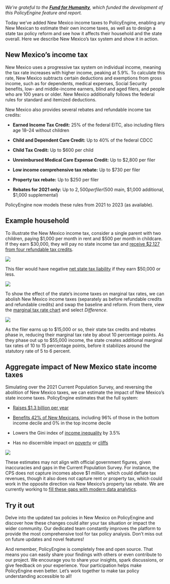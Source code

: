 *We’re grateful to the [**Fund for Humanity**](https://fundforhumanity.org/), which funded the development of this PolicyEngine feature and report.*

Today we’ve added New Mexico income taxes to PolicyEngine, enabling any New Mexican to estimate their own income taxes, as well as to design a state tax policy reform and see how it affects their household and the state overall. Here we describe New Mexico’s tax system and show it in action.

## New Mexico’s income tax

New Mexico uses a progressive tax system on individual income, meaning the tax rate increases with higher income, peaking at 5.9%. To calculate this rate, New Mexico subtracts certain deductions and exemptions from gross income, such as for dependents, medical expenses, Social Security benefits, low- and middle-income earners, blind and aged filers, and people who are 100 years or older. New Mexico additionally follows the federal rules for standard and itemized deductions.

New Mexico also provides several rebates and refundable income tax credits:

* **Earned Income Tax Credit:** 25% of the federal EITC, also including filers age 18–24 without children

* **Child and Dependent Care Credit:** Up to 40% of the federal CDCC

* **Child Tax Credit:** Up to $600 per child

* **Unreimbursed Medical Care Expense Credit:** Up to $2,800 per filer

* **Low income comprehensive tax rebate:** Up to $730 per filer

* **Property tax rebate:** Up to $250 per filer

* **Rebates for 2021 only:** Up to $2,500 per filer ($500 main, $1,000 additional, $1,000 supplemental)

PolicyEngine now models these rules from 2021 to 2023 (as available).

## Example household

To illustrate the New Mexico income tax, consider a single parent with two children, paying $1,000 per month in rent and $500 per month in childcare. If they earn $30,000, they will pay no state income tax and [receive $2,127 from four refundable tax credits](https://policyengine.org/us/household?focus=householdOutput.netIncome&household=33012).

![](https://cdn-images-1.medium.com/max/2948/0*GfIZU3Qdmhw82mfM)

This filer would have negative [net state tax liability](https://policyengine.org/us/household?focus=householdOutput.earnings&household=33012) if they earn $50,000 or less.

![](https://cdn-images-1.medium.com/max/3104/0*l58k4e3xc5HUKbBZ)

To show the effect of the state’s income taxes on marginal tax rates, we can abolish New Mexico income taxes (separately as before refundable credits and refundable credits) and swap the baseline and reform. From there, view the [marginal tax rate chart](https://policyengine.org/us/household?focus=householdOutput.mtr&household=33012&region=us&timePeriod=2023&baseline=22176&reform=2) and select *Difference*.

![](https://cdn-images-1.medium.com/max/3076/0*wC8StujJOgS34Kj4)

As the filer earns up to $15,000 or so, their state tax credits and rebates phase in, reducing their marginal tax rate by about 10 percentage points. As they phase out up to $55,000 income, the state creates additional marginal tax rates of 10 to 15 percentage points, before it stabilizes around the statutory rate of 5 to 6 percent.

## Aggregate impact of New Mexico state income taxes

Simulating over the 2021 Current Population Survey, and reversing the abolition of New Mexico taxes, we can estimate the impact of New Mexico’s state income taxes. PolicyEngine estimates that the full system:

* [Raises $1.3 billion per year](https://policyengine.org/us/policy?focus=policyOutput.netIncome&reform=2&region=nm&timePeriod=2023&baseline=22000)

* [Benefits 42% of New Mexicans](https://policyengine.org/us/policy?focus=policyOutput.intraDecileImpact&household=32970&region=nm&timePeriod=2023&baseline=21992&reform=2), including 96% of those in the bottom income decile and 0% in the top income decile

* Lowers the Gini index of [income inequality](https://policyengine.org/us/policy?focus=policyOutput.inequalityImpact&household=32970&region=nm&timePeriod=2023&baseline=21992&reform=2) by 3.5%

* Has no discernible impact on [poverty](https://policyengine.org/us/policy?focus=policyOutput.povertyImpact&reform=2&region=nm&timePeriod=2023&baseline=22000) or [cliffs](https://policyengine.org/us/policy?focus=policyOutput.cliffImpact&reform=2&region=nm&timePeriod=2023&baseline=22000)

![](https://cdn-images-1.medium.com/max/3408/1*g8h5e_bhSp2AiUKBMNmcFA.png)

These estimates may not align with official government figures, given inaccuracies and gaps in the Current Population Survey. For instance, the CPS does not capture incomes above $1 million, which could deflate tax revenues, though it also does not capture rent or property tax, which could work in the opposite direction via New Mexico’s property tax rebate. We are currently working to [fill these gaps with modern data analytics](https://policyengine.org/us/blog/enhancing-the-current-population-survey-for-policy-analysis).

## Try it out

Delve into the updated tax policies in New Mexico on PolicyEngine and discover how these changes could alter your tax situation or impact the wider community. Our dedicated team constantly improves the platform to provide the most comprehensive tool for tax policy analysis. Don’t miss out on future updates and novel features!

And remember, PolicyEngine is completely free and open source. That means you can easily share your findings with others or even contribute to our project. We encourage you to share your insights, spark discussions, or give feedback on your experience. Your participation helps make PolicyEngine even better. Let’s work together to make tax policy understanding accessible to all!
